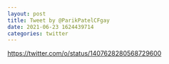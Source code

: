 ```yaml
--- 
layout: post 
title: Tweet by @ParikPatelCFgay 
date: 2021-06-23 1624439714 
categories: twitter 
--- 
```

https://twitter.com/o/status/1407628280568729600